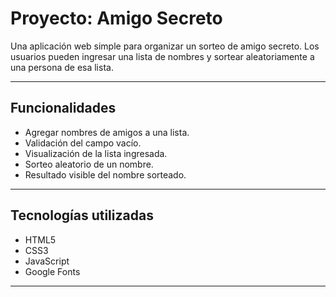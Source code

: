 # Proyecto: Amigo Secreto

Una aplicación web simple para organizar un sorteo de amigo secreto. Los usuarios pueden ingresar una lista de nombres y sortear aleatoriamente a una persona de esa lista.

---

##  Funcionalidades

- Agregar nombres de amigos a una lista.
- Validación del campo vacío.
- Visualización de la lista ingresada.
- Sorteo aleatorio de un nombre.
- Resultado visible del nombre sorteado.

---

##  Tecnologías utilizadas

- HTML5
- CSS3
- JavaScript 
- Google Fonts

---



